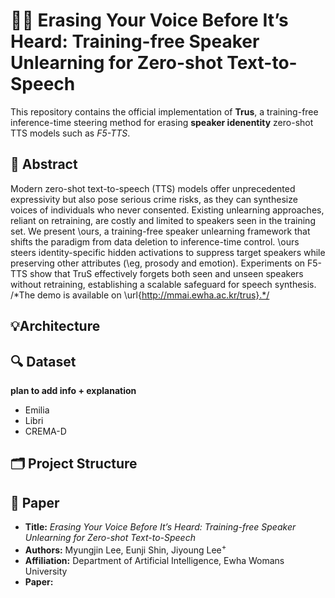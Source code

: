 # 🙅🏻 Erasing Your Voice Before It’s Heard: Training-free Speaker Unlearning for Zero-shot Text-to-Speech

This repository contains the official implementation of **Trus**, a training-free inference-time steering method for erasing **speaker idenentity** zero-shot TTS models such as *F5-TTS*. 


## 📌 Abstract
Modern zero-shot text-to-speech (TTS) models offer unprecedented expressivity but also pose serious crime risks, as they can synthesize voices of individuals who never consented.
Existing unlearning approaches, reliant on retraining, are costly and limited to speakers seen in the training set.
We present \ours, a training-free speaker unlearning framework that shifts the paradigm from data deletion to inference-time control.
\ours steers identity-specific hidden activations to suppress target speakers while preserving other attributes (\eg, prosody and emotion).
Experiments on F5-TTS show that TruS effectively forgets both seen and unseen speakers without retraining, establishing a scalable safeguard for speech synthesis.
/*The demo is available on \url{http://mmai.ewha.ac.kr/trus}.*/


## 💡Architecture 


## 🔍 Dataset

**plan to add info + explanation**
- Emilia
- Libri 
- CREMA-D

## 🗂️ Project Structure 



## 📑 Paper
* **Title:** *Erasing Your Voice Before It’s Heard: Training-free Speaker Unlearning for Zero-shot Text-to-Speech*  
* **Authors:** Myungjin Lee, Eunji Shin, Jiyoung Lee<sup>+</sup>
* **Affiliation:** Department of Artificial Intelligence, Ewha Womans University  
* **Paper:** 
